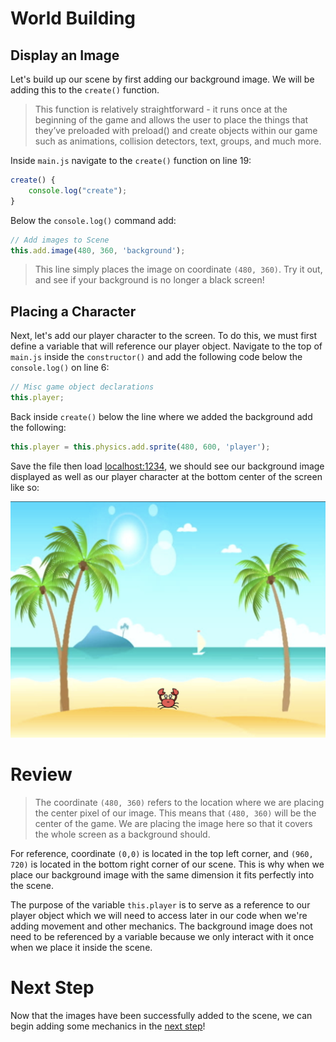 # World Building

## Display an Image
Let's build up our scene by first adding our background image. We will be adding this to the `create()` function.

> This function is relatively straightforward - it runs once at the beginning of the game and allows the user to place the things that they’ve preloaded with preload() and create objects within our game such as animations, collision detectors, text, groups, and much more.

Inside `main.js` navigate to the `create()` function on line 19:

```js
create() {
    console.log("create");
}
```

Below the `console.log()` command add:

```js
// Add images to Scene
this.add.image(480, 360, 'background');
```

> This line simply places the image on coordinate `(480, 360)`. Try it out, and see if your background is no longer a black screen!

## Placing a Character

Next, let's add our player character to the screen. To do this, we must first define a variable that will reference our player object. Navigate to the top of `main.js` inside the `constructor()` and add the following code below the `console.log()` on line 6:

```js
// Misc game object declarations
this.player;
```

Back inside `create()` below the line where we added the background add the following:

```js
this.player = this.physics.add.sprite(480, 600, 'player');
```

Save the file then load [localhost:1234](http://localhost:1234), we should see our background image displayed as well as our player character at the bottom center of the screen like so:

![image test](images/image-test1.png)

# Review

> The coordinate `(480, 360)` refers to the location where we are placing the center pixel of our image. This means that `(480, 360)` will be the center of the game. We are placing the image here so that it covers the whole screen as a background should.

For reference, coordinate `(0,0)` is located in the top left corner, and `(960, 720)` is located in the bottom right corner of our scene. This is why when we place our background image with the same dimension it fits perfectly into the scene.

The purpose of the variable `this.player` is to serve as a reference to our player object which we will need to access later in our code when we're adding movement and other mechanics. The background image does not need to be referenced by a variable because we only interact with it once when we place it inside the scene.

# Next Step
Now that the images have been successfully added to the scene, we can begin adding some mechanics in the [next step](step8.md)!